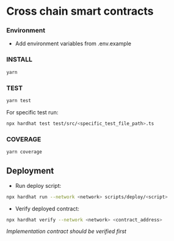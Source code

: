 # Cross chain smart contracts

### Environment

- Add environment variables from .env.example

### INSTALL

```bash
yarn
```

### TEST

```bash
yarn test
```

For specific test run:

```bash
npx hardhat test test/src/<specific_test_file_path>.ts
```

### COVERAGE

```bash
yarn coverage
```

## Deployment

- Run deploy script:

```bash
npx hardhat run --network <network> scripts/deploy/<script>
```

- Verify deployed contract:

```bash
npx hardhat verify --network <network> <contract_address>
```

_Implementation contract should be verified first_

